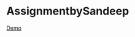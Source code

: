 # AssignmentbySandeep
<a href="https://vermaji9045.github.io/AssignmentbySandeep/Assignment/">Demo</a>
